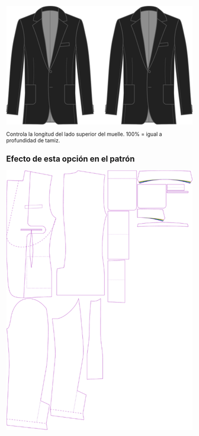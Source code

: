 
![Cuello muesca retorno](collarnotchreturn.svg)

Controla la longitud del lado superior del muelle. 100% = igual a profundidad de tamiz.


## Efecto de esta opción en el patrón
![Esta imagen muestra el efecto de esta opción superponiendo varias variantes que tienen un valor diferente para esta opción](jaeger_collarnotchreturn_sample.svg "Efecto de esta opción en el patrón")